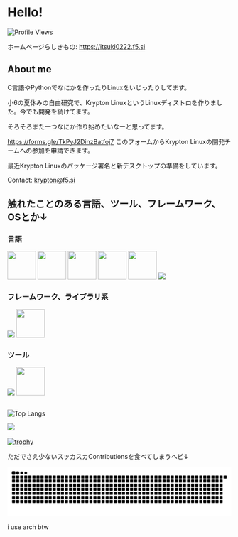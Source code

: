 # Hello!

![Profile Views](https://komarev.com/ghpvc/?username=Itsuki0222&color=blue)

ホームページらしきもの: https://itsuki0222.f5.si

## About me

C言語やPythonでなにかを作ったりLinuxをいじったりしてます。

小6の夏休みの自由研究で、Krypton LinuxというLinuxディストロを作りました。今でも開発を続けてます。

そろそろまた一つなにか作り始めたいなーと思ってます。

https://forms.gle/TkPyJ2DinzBatfoj7
このフォームからKrypton Linuxの開発チームへの参加を申請できます。

最近Krypton Linuxのパッケージ署名と新デスクトップの準備をしています。

Contact: krypton@f5.si

## 触れたことのある言語、ツール、フレームワーク、OSとか↓

### 言語

<p>
    <img src="https://cdn.jsdelivr.net/npm/@programming-languages-logos/c@0.0.3/c.svg" width=64px height=64px>
    <img src="https://cdn.jsdelivr.net/npm/programming-languages-logos@0.0.3/src/cpp/cpp.svg" width=64px height=64px>
    <img src="https://cdn.jsdelivr.net/npm/@programming-languages-logos/python@0.0.0/python.svg" width=64px height=64px>
    <img src="https://cdn.jsdelivr.net/npm/programming-languages-logos/src/javascript/javascript.png" height=64px width=64px>
    <img src="https://cdn.jsdelivr.net/npm/programming-languages-logos@0.0.3/src/html/html.svg" width=64px height=64px>
    <img src="https://static.cdnlogo.com/logos/c/18/css.svg" width=64px height-64px>
</p>

### フレームワーク、ライブラリ系

<p>
    <img src="https://static.cdnlogo.com/logos/q/43/qt.svg" height=64px width=auto>
    <img src="https://static.cdnlogo.com/logos/e/44/electron.svg" width=64px height=64px>
</p>

### ツール

<p>
    <img src="https://static.cdnlogo.com/logos/g/15/git-icon.svg" heignt=64px width=64px>
    <img src="https://raw.githubusercontent.com/rdimascio/icons/932c4cf6c9e2031abeca1c164baa0f76785c16fe/icons/github.svg" height=64px width=64px>
</p>

## 

<img alt="Top Langs" height="150px" src="https://github-readme-stats.vercel.app/api/top-langs/?username=Itsuki0222&layout=compact&count_private=true&show_icons=true&theme=tokyonight" />

![](https://github-profile-summary-cards.vercel.app/api/cards/profile-details?username=Itsuki0222&theme=2077)

[![trophy](https://github-profile-trophy.vercel.app/?username=Itsuki0222&theme=onedark)](https://github-profile-trophy.vercel.app/?username=ryo-ma&theme=tokyonight)

ただでさえ少ないスッカスカContributionsを食べてしまうヘビ↓

<picture>
  <source media="(prefers-color-scheme: dark)" srcset="https://raw.githubusercontent.com/Itsuki0222/Itsuki0222/main/img/snake-dark.svg">
  <source media="(prefers-color-scheme: light)" srcset="https://raw.githubusercontent.com/Itsuki0222/Itsuki0222/main/img/snake.svg">
  <img alt="github contribution grid snake animation" src="https://raw.githubusercontent.com/Itsuki0222/Itsuki0222/main/img/snake.svg">
</picture>





i use arch btw
